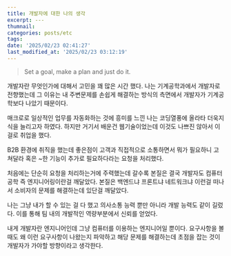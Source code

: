 ```yaml
---
title: 개발자에 대한 나의 생각
excerpt: ---
thumnail: 
categories: posts/etc
tags: 
date: '2025/02/23 02:41:27'
last_modified_at: '2025/02/23 03:12:19'
---
```

> Set a goal, make a plan and just do it.


개발자란 무엇인가에 대해서 고민을 꽤 많은 시간 했다. 나는 기계공학과에서 개발자로 전향했는데 그 이유는 내 주변문제를 손쉽게 해결하는 방식의 측면에서 개발자가 기계공학보다 나았기 때문이다.

매크로로 일상적인 업무를 자동화하는 것에 흥미를 느낀 나는 코딩열풍에 올라타 더욱지식을 늘리고자 하였다. 하지만 거기서 배운건 웹기술이었는데 이것도 나쁘진 않아서 이걸로 취업을 했다.

B2B 환경에 취직을 했는데 좋은점이 고객과 직접적으로 소통하면서 뭐가 필요하니 고쳐달라 혹은 ~한 기능이 추가로 필요하다라는 요청을 처리했다.

처음에는 단순히 요청을 처리하는거에 주력했는데 갈수록 본질은 결국 개발자도 컴퓨터공학 즉 엔지니어링이란걸 깨달았다. 본질은 백엔드냐 프론트냐 네트워크냐 이런걸 떠나서 소비자의 문제를 해결하는데 있단걸 깨달았다.

나는 그냥 내가 할 수 있는 걸 다 했고 의사소통 능력 뿐만 아니라 개발 능력도 같이 길렀다. 이를 통해 팀 내의 개발적인 역량부분에서 신뢰를 얻었다.


내게 개발자란 엔지니어인데 그냥 컴퓨터를 이용하는 엔지니어일 뿐이다. 요구사항을 볼 때도 왜 이런 요구사항이 나왔는지 파악하고 해당 문제를 해결하는데 초점을 잡는 것이 개발자가 가야할 방향이라고 생각한다.